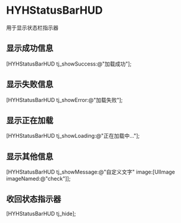 # HYHStatusBarHUD
用于显示状态栏指示器

## 显示成功信息
 [HYHStatusBarHUD tj_showSuccess:@"加载成功"];
## 显示失败信息
 [HYHStatusBarHUD tj_showError:@"加载失败"];
## 显示正在加载
 [HYHStatusBarHUD tj_showLoading:@"正在加载中..."];
## 显示其他信息
 [HYHStatusBarHUD tj_showMessage:@"自定义文字" image:[UIImage imageNamed:@"check"]];
## 收回状态指示器
 [HYHStatusBarHUD tj_hide];
